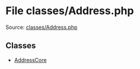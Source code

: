 File classes/Address.php
=========

Source: [classes/Address.php](https://github.com/PrestaShop/PrestaShop/blob/1.6.0.12/classes/Address.php)


Classes
-------

* [AddressCore](class.AddressCore.md)

